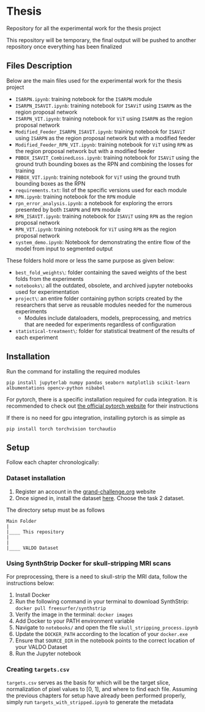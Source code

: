 # Thesis

Repository for all the experimental work for the thesis project

This repository will be temporary, the final output will be pushed to another repository once everything has been finalized

## Files Description

Below are the main files used for the experimental work for the thesis project
- `ISARPN.ipynb`: training notebook for the `ISARPN` module
- `ISARPN_ISAVIT.ipynb`: training notebook for `ISAViT` using `ISARPN` as the region proposal network
- `ISARPN_VIT.ipynb`: training notebook for `ViT` using `ISARPN` as the region proposal network
- `Modified_Feeder_ISARPN_ISAVIT.ipynb`: training notebook for `ISAViT` using `ISARPN` as the region proposal network but with a modified feeder
- `Modified_Feeder_RPN_VIT.ipynb`: training notebook for `ViT` using `RPN` as the region proposal network but with a modified feeder
- `PBBOX_ISAVIT_CombinedLoss.ipynb`: training notebook for `ISAViT` using the ground truth bounding boxes as the RPN and combining the losses for training
- `PBBOX_VIT.ipynb`: training notebook for `ViT` using the ground truth bounding boxes as the RPN
- `requirements.txt`: list of the specific versions used for each module
- `RPN.ipynb`: training notebook for the `RPN` module
- `rpn_error_analysis.ipynb`: a notebook for exploring the errors presented by both `ISARPN` and `RPN` module
- `RPN_ISAVIT.ipynb`: training notebook for `ISAViT` using `RPN` as the region proposal network
- `RPN_VIT.ipynb`: training notebook for `ViT` using `RPN` as the region proposal network
- `system_demo.ipynb`: Notebook for demonstrating the entire flow of the model from input to segmented output

These folders hold more or less the same purpose as given below:
- `best_fold_weights\`: folder containing the saved weights of the best folds from the experiments
- `notebooks\`: all the outdated, obsolete, and archived jupyter notebooks used for experimentation
- `project\`: an entire folder containing python scripts created by the researchers that serve as reusable modules needed for the numerous experiments
    - Modules include dataloaders, models, preprocessing, and metrics that are needed for experiments regardless of configuration
- `statistical-treatment\`: folder for statistical treatment of the results of each experiment

## Installation

Run the command for installing the required modules
```
pip install jupyterlab numpy pandas seaborn matplotlib scikit-learn albumentations opencv-python nibabel
```

For pytorch, there is a specific installation required for cuda integration. It is recommended to check out [the official pytorch website](https://pytorch.org) for their instructions

If there is no need for gpu integration, installing pytorch is as simple as
```
pip install torch torchvision torchaudio
```

## Setup

Follow each chapter chronologically:

### Dataset installation

1. Register an account in the [grand-challenge.org](https://grand-challenge.org) website
2. Once signed in, install the dataset [here](https://valdo.grand-challenge.org/Data/). Choose the task 2 dataset.

The directory setup must be as follows
```
Main Folder
|
|____ This repository
|
|
|____ VALDO Dataset
```

### Using SynthStrip Docker for skull-stripping MRI scans

For preprocessing, there is a need to skull-strip the MRI data, follow the instructions below:

1. Install Docker
2. Run the following command in your terminal to download SynthStrip:
   `docker pull freesurfer/synthstrip`
3. Verify the image in the terminal:
   `docker images`
4. Add Docker to your PATH environment variable
5. Navigate to `notebooks/` and open the file `skull_stripping_process.ipynb`
6. Update the `DOCKER_PATH` according to the location of your `docker.exe`
7. Ensure that `SOURCE_DIR` in the notebook points to the correct location of your VALDO Dataset
8. Run the Jupyter notebook

### Creating `targets.csv`

`targets.csv` serves as the basis for which will be the target slice, normalization of pixel values to [0, 1], and where to find each file. Assuming the previous chapters for setup have already been performed properly, simply run `targets_with_stripped.ipynb` to generate the metadata

